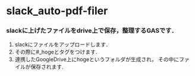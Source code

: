 # slack_auto-pdf-filer
### slackに上げたファイルをdrive上で保存，整理するGASです．

1. slackにファイルをアップロードします．
2. その際に#_hogeとタグをつけます.
3. 連携したGoogleDrive上にhogeというフォルダが生成され， その中にファイルが保存されます.
